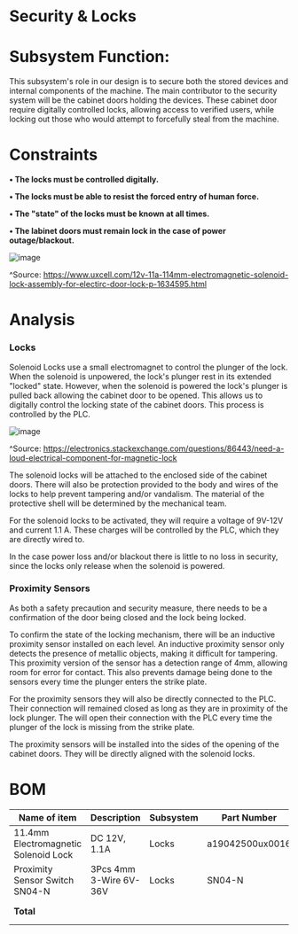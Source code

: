 # Security & Locks

# Subsystem Function:
This subsystem's role in our design is to secure both the stored devices and internal components of the machine. The main contributor to the security system will be the cabinet doors holding the devices. These cabinet door require digitally controlled locks, allowing access to verified users, while locking out those who would attempt to forcefully steal from the machine.


# Constraints

**• The locks must be controlled digitally.**
 
**• The locks must be able to resist the forced entry of human force.**

**• The "state" of the locks must be known at all times.**
	
**• The labinet doors must remain lock in the case of power outage/blackout.**

![image](https://user-images.githubusercontent.com/100805322/204165855-432babae-403e-43d8-9ac5-47d1b4751871.png)

^Source: https://www.uxcell.com/12v-11a-114mm-electromagnetic-solenoid-lock-assembly-for-electirc-door-lock-p-1634595.html



# Analysis

### Locks
Solenoid Locks use a small electromagnet to control the plunger of the lock. When the solenoid is unpowered, the lock's plunger rest in its extended "locked" state. However, when the solenoid is powered the lock's plunger is pulled back allowing the cabinet door to be opened. This allows us to digitally control the locking state of the cabinet doors. This process is controlled by the PLC.


![image](https://user-images.githubusercontent.com/100805322/204165866-72be5f6f-c642-4785-93bd-949e7801c4d6.png)

^Source: https://electronics.stackexchange.com/questions/86443/need-a-loud-electrical-component-for-magnetic-lock


The solenoid locks will be attached to the enclosed side of the cabinet doors. There will also be protection provided to the body and wires of the locks to help prevent tampering and/or vandalism. The material of the protective shell will be determined by the mechanical team.

For the solenoid locks to be activated, they will require a voltage of 9V-12V and current 1.1 A. These charges will be controlled by the PLC, which they are directly wired to.

In the case power loss and/or blackout there is little to no loss in security, since the locks only release when the solenoid is powered. 

### Proximity Sensors
As both a safety precaution and security measure, there needs to be a confirmation of the door being closed and the lock being locked.

To confirm the state of the locking mechanism, there will be an inductive proximity sensor installed on each level. An inductive proximity sensor only detects the presence of metallic objects, making it difficult for tampering. This proximity version of the sensor has a detection range of 4mm, allowing room for error for contact. This also prevents damage being done to the sensors every time the plunger enters the strike plate. 

For the proximity sensors they will also be directly connected to the  PLC. Their connection will remained closed as long as they are in proximity of the lock plunger. The will open their connection with the PLC every time the plunger of the lock is missing from the strike plate.

The proximity sensors will be installed into the sides of the opening of the cabinet doors. They will be directly aligned with the solenoid locks.




# BOM
| Name of item | Description | Subsystem | Part Number | Manufacturer | Quantity | Price | Total |
|--------------|-------------|-----------|-------------|--------------|----------|-------|-------|
|11.4mm Electromagnetic Solenoid Lock| DC 12V, 1.1A | Locks | a19042500ux0016 | uxcell | 3 | $12.49 | $37.47 |
|Proximity Sensor Switch SN04-N| 3Pcs 4mm 3-Wire 6V-36V |Locks| SN04-N |RATTMMOTOR | 1 | $13.00 | $13.00 |
| **Total** | | | | **Total Components** | 4 | **Total Cost** | $50.47 |

